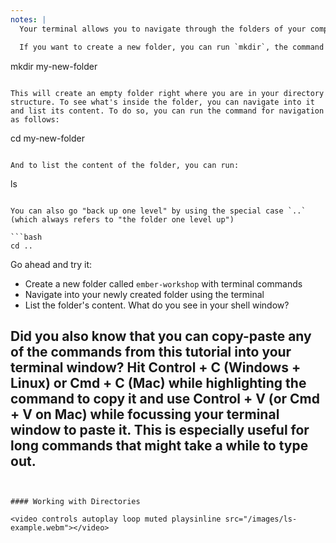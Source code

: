```yaml
---
notes: |
  Your terminal allows you to navigate through the folders of your computer and create new directories, too. This can be really handy when managing the code files you'll be creating, editing and saving in this workshop.

  If you want to create a new folder, you can run `mkdir`, the command for **m** a **k** ing **dir** ectories, followed by the name you'd like to have for that particular folder as a parameter:


  ```
  mkdir my-new-folder
  ```

  This will create an empty folder right where you are in your directory structure. To see what's inside the folder, you can navigate into it and list its content. To do so, you can run the command for navigation as follows:

  ```
  cd my-new-folder
  ```

  And to list the content of the folder, you can run:

  ```
  ls
  ```

  You can also go "back up one level" by using the special case `..` (which always refers to "the folder one level up")

  ```bash
  cd ..
  ```

  Go ahead and try it:

  - Create a new folder called `ember-workshop` with terminal commands
  - Navigate into your newly created folder using the terminal
  - List the folder's content. What do you see in your shell window?


  Did you also know that you can copy-paste any of the commands from this tutorial into your terminal window? Hit Control + C (Windows + Linux) or Cmd + C (Mac) while highlighting the command to copy it and use Control + V (or Cmd + V on Mac) while focussing your terminal window to paste it. This is especially useful for long commands that might take a while to type out.
---
```


#### Working with Directories

<video controls autoplay loop muted playsinline src="/images/ls-example.webm"></video>
